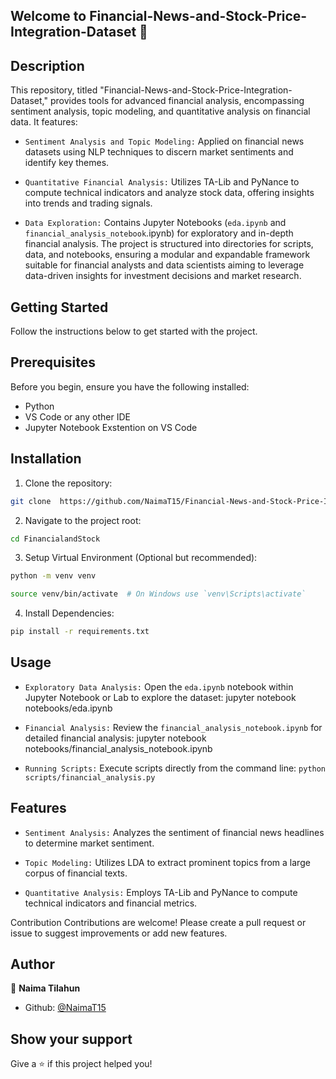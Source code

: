 ## Welcome to Financial-News-and-Stock-Price-Integration-Dataset 👋

## Description

This repository, titled "Financial-News-and-Stock-Price-Integration-Dataset," provides tools for advanced financial analysis, encompassing sentiment analysis, topic modeling, and quantitative analysis on financial data. It features:

- `Sentiment Analysis and Topic Modeling:` Applied on financial news datasets using NLP techniques to discern market sentiments and identify key themes.

- `Quantitative Financial Analysis:` Utilizes TA-Lib and PyNance to compute technical indicators and analyze stock data, offering insights into trends and trading signals.

- `Data Exploration:` Contains Jupyter Notebooks (`eda.ipynb` and `financial_analysis_notebook`.ipynb) for exploratory and in-depth financial analysis.
The project is structured into directories for scripts, data, and notebooks, ensuring a modular and expandable framework suitable for financial analysts and data scientists aiming to leverage data-driven insights for investment decisions and market research.

## Getting Started

Follow the instructions below to get started with the project.

## Prerequisites

Before you begin, ensure you have the following installed:

- Python
- VS Code or any other IDE
- Jupyter Notebook Exstention on VS Code

## Installation

1. Clone the repository:
```bash
git clone  https://github.com/NaimaT15/Financial-News-and-Stock-Price-Integration-Dataset.git
```

2. Navigate to the project root:
```bash
cd FinancialandStock
```
    
3. Setup Virtual Environment (Optional but recommended):

```bash
python -m venv venv
 ```
```bash  
source venv/bin/activate  # On Windows use `venv\Scripts\activate`
```

4. Install Dependencies:
```bash
pip install -r requirements.txt
```

## Usage
- `Exploratory Data Analysis:` Open the `eda.ipynb` notebook within Jupyter Notebook or Lab to explore the dataset:
jupyter notebook notebooks/eda.ipynb

- `Financial Analysis:` Review the `financial_analysis_notebook.ipynb` for detailed financial analysis:
jupyter notebook notebooks/financial_analysis_notebook.ipynb

- `Running Scripts:` Execute scripts directly from the command line:
`python scripts/financial_analysis.py`

## Features

- `Sentiment Analysis:` Analyzes the sentiment of financial news headlines to determine market sentiment.

- `Topic Modeling:` Utilizes LDA to extract prominent topics from a large corpus of financial texts.

- `Quantitative Analysis:` Employs TA-Lib and PyNance to compute technical indicators and financial metrics.

Contribution
Contributions are welcome! Please create a pull request or issue to suggest improvements or add new features.


## Author

👤 **Naima Tilahun**

* Github: [@NaimaT15](https://github.com/NaimaT15)

## Show your support

Give a ⭐️ if this project helped you!
